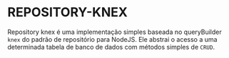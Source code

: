 # REPOSITORY-KNEX

Repository knex é uma implementação simples baseada no queryBuilder `knex` do padrão de repositório para NodeJS. Ele abstrai o acesso a uma determinada tabela de banco de dados com métodos simples de `CRUD`.
